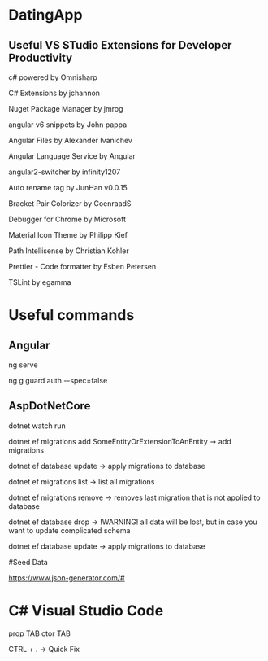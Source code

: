 # DatingApp

## Useful VS STudio Extensions for Developer Productivity

c# powered by Omnisharp

C# Extensions by jchannon

Nuget Package Manager by jmrog

angular v6 snippets by John pappa

Angular Files by Alexander Ivanichev

Angular Language Service by Angular

angular2-switcher by infinity1207

Auto rename tag by JunHan v0.0.15

Bracket Pair Colorizer by CoenraadS

Debugger for Chrome by Microsoft

Material Icon Theme by Philipp Kief

Path Intellisense by Christian Kohler

Prettier - Code formatter by Esben Petersen

TSLint by egamma

# Useful commands

## Angular
ng serve

ng g guard auth --spec=false

## AspDotNetCore

dotnet watch run

dotnet ef migrations add SomeEntityOrExtensionToAnEntity -> add migrations

dotnet ef database update -> apply migrations to database

dotnet ef migrations list  ->  list all migrations

dotnet ef migrations remove -> removes last migration that is not applied to database

dotnet ef database drop  -> !WARNING! all data will be lost, but in case you want to update complicated schema

dotnet ef database update -> apply migrations to database

#Seed Data

https://www.json-generator.com/#

# C# Visual Studio Code

prop TAB
ctor TAB

CTRL +  .  -> Quick Fix
